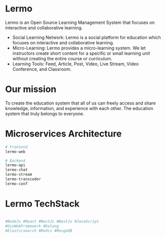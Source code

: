# Lermo
Lermo is an Open Source Learning Management System that focuses on interactive and collaborative learning.

- Social Learning Network: Lermo is a social platform for education which focuses on interactive and collaborative learning.
- Micro-Learning: Lermo provides a micro-learning system. We let instructors create short content for a specific or small learning unit without creating the entire course or curriculum.
- Learning Tools: Feed, Article, Post, Video, Live Stream, Video Conference, and Classroom.


# Our mission

To create the education system that all of us can freely access and share knowledge, information, and experience with each other. 
The education system that truly belongs to everyone.


# Microservices Architecture

```sh
# Frontend
lermo-web

# Backend
lermo-api
lermo-chat
lermo-stream
lermo-transcoder
lermo-conf
```

# Lermo TechStack

```sh

#NodeJs #React #NestJs #NextJs #JavaScript
#GinWebFramework #Golang
#Elasticsearch #Redis #MongoDB
```
